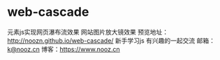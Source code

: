 # web-cascade
元素js实现网页瀑布流效果
网站图片放大镜效果 预览地址：http://noozn.github.io/web-cascade/ 新手学习js 有兴趣的一起交流 邮箱：k@nooz.cn 博客：https://www.nooz.cn
